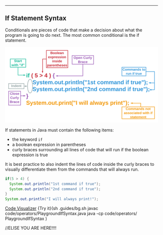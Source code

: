 ----------

## If Statement Syntax

Conditionals are pieces of code that make a decision about what the program is going to do next. The most common conditional is the if statement.

![If Statement Syntax](.guides/img/if-statement-syntax.png)

If statements in Java must contain the following items:
* the keyword `if`
* a boolean expression in parentheses 
* curly braces surrounding all lines of code that will run if the boolean expression is true

It is best practice to also indent the lines of code inside the curly braces to visually differentiate them from the commands that will always run.

```java
if(5 > 4) {
  System.out.println("1st command if true");
  System.out.println("2nd command if true");
}
System.out.println("I will always print!");
```

[Code Visualizer](code/conditionals/PlaygroundIfSyntax.java)
{Try it}(sh .guides/bg.sh javac code/operators/PlaygroundIfSyntax.java java -cp code/operators/ PlaygroundIfSyntax )

//ELISE YOU ARE HERE!!!!

